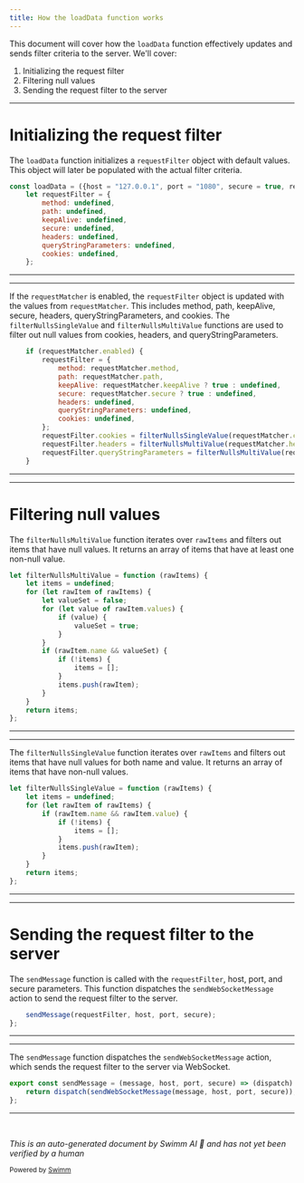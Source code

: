 ```yaml
---
title: How the loadData function works
---
```

This document will cover how the `loadData` function effectively updates and sends filter criteria to the server. We'll cover:

1. Initializing the request filter
2. Filtering null values
3. Sending the request filter to the server

<SwmSnippet path="/src/components/RequestFilter.js" line="49">

---

# Initializing the request filter

The `loadData` function initializes a `requestFilter` object with default values. This object will later be populated with the actual filter criteria.

```javascript
const loadData = ({host = "127.0.0.1", port = "1080", secure = true, requestMatcher = {}, sendMessage}) => {
    let requestFilter = {
        method: undefined,
        path: undefined,
        keepAlive: undefined,
        secure: undefined,
        headers: undefined,
        queryStringParameters: undefined,
        cookies: undefined,
    };
```

---

</SwmSnippet>

<SwmSnippet path="/src/components/RequestFilter.js" line="59">

---

If the `requestMatcher` is enabled, the `requestFilter` object is updated with the values from `requestMatcher`. This includes method, path, keepAlive, secure, headers, queryStringParameters, and cookies. The `filterNullsSingleValue` and `filterNullsMultiValue` functions are used to filter out null values from cookies, headers, and queryStringParameters.

```javascript
    if (requestMatcher.enabled) {
        requestFilter = {
            method: requestMatcher.method,
            path: requestMatcher.path,
            keepAlive: requestMatcher.keepAlive ? true : undefined,
            secure: requestMatcher.secure ? true : undefined,
            headers: undefined,
            queryStringParameters: undefined,
            cookies: undefined,
        };
        requestFilter.cookies = filterNullsSingleValue(requestMatcher.cookies);
        requestFilter.headers = filterNullsMultiValue(requestMatcher.headers);
        requestFilter.queryStringParameters = filterNullsMultiValue(requestMatcher.queryStringParameters);
    }
```

---

</SwmSnippet>

<SwmSnippet path="/src/components/RequestFilter.js" line="19">

---

# Filtering null values

The `filterNullsMultiValue` function iterates over `rawItems` and filters out items that have null values. It returns an array of items that have at least one non-null value.

```javascript
let filterNullsMultiValue = function (rawItems) {
    let items = undefined;
    for (let rawItem of rawItems) {
        let valueSet = false;
        for (let value of rawItem.values) {
            if (value) {
                valueSet = true;
            }
        }
        if (rawItem.name && valueSet) {
            if (!items) {
                items = [];
            }
            items.push(rawItem);
        }
    }
    return items;
};
```

---

</SwmSnippet>

<SwmSnippet path="/src/components/RequestFilter.js" line="37">

---

The `filterNullsSingleValue` function iterates over `rawItems` and filters out items that have null values for both name and value. It returns an array of items that have non-null values.

```javascript
let filterNullsSingleValue = function (rawItems) {
    let items = undefined;
    for (let rawItem of rawItems) {
        if (rawItem.name && rawItem.value) {
            if (!items) {
                items = [];
            }
            items.push(rawItem);
        }
    }
    return items;
};
```

---

</SwmSnippet>

<SwmSnippet path="/src/components/RequestFilter.js" line="73">

---

# Sending the request filter to the server

The `sendMessage` function is called with the `requestFilter`, host, port, and secure parameters. This function dispatches the `sendWebSocketMessage` action to send the request filter to the server.

```javascript
    sendMessage(requestFilter, host, port, secure);
};
```

---

</SwmSnippet>

<SwmSnippet path="/src/actions/index.js" line="25">

---

The `sendMessage` function dispatches the `sendWebSocketMessage` action, which sends the request filter to the server via WebSocket.

```javascript
export const sendMessage = (message, host, port, secure) => (dispatch) => {
    return dispatch(sendWebSocketMessage(message, host, port, secure));
};
```

---

</SwmSnippet>

&nbsp;

*This is an auto-generated document by Swimm AI 🌊 and has not yet been verified by a human*

<SwmMeta version="3.0.0" repo-id="Z2l0aHViJTNBJTNBbW9ja3NlcnZlci11aSUzQSUzQVN3aW1tLURlbW8=" repo-name="mockserver-ui" doc-type="follow-up"><sup>Powered by [Swimm](/)</sup></SwmMeta>
